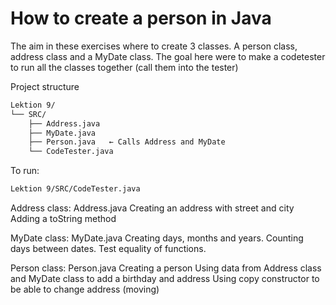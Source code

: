 # How to create a person in Java

The aim in these exercises where to create 3 classes. A person class, address class and a MyDate class. The goal here were to make a codetester to run all the classes together (call them into the tester)

Project structure
```bash
Lektion 9/
└── SRC/
    ├── Address.java
    ├── MyDate.java
    ├── Person.java   ← Calls Address and MyDate
    └── CodeTester.java
```

To run: 
```bash
Lektion 9/SRC/CodeTester.java
```

Address class: Address.java
Creating an address with street and city 
Adding a toString method

MyDate class: MyDate.java
Creating days, months and years. 
Counting days between dates.
Test equality of functions. 

Person class: Person.java
Creating a person
Using data from Address class and MyDate class to add a birthday and address
Using copy constructor to be able to change address (moving) 

